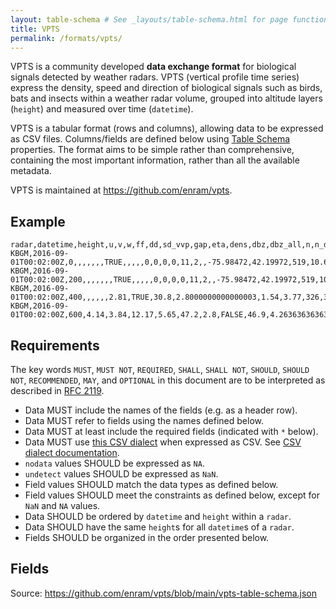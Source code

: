 ```yaml
---
layout: table-schema # See _layouts/table-schema.html for page functionality
title: VPTS
permalink: /formats/vpts/
---
```


VPTS is a community developed **data exchange format** for biological signals detected by weather radars. VPTS (vertical profile time series) express the density, speed and direction of biological signals such as birds, bats and insects within a weather radar volume, grouped into altitude layers (`height`) and measured over time (`datetime`).

VPTS is a tabular format (rows and columns), allowing data to be expressed as CSV files. Columns/fields are defined below using [Table Schema](https://specs.frictionlessdata.io/table-schema/) properties. The format aims to be simple rather than comprehensive, containing the most important information, rather than all the available metadata.

VPTS is maintained at <https://github.com/enram/vpts>.

## Example

```
radar,datetime,height,u,v,w,ff,dd,sd_vvp,gap,eta,dens,dbz,dbz_all,n,n_dbz,n_all,n_dbz_all,rcs,sd_vvp_threshold,vcp,radar_longitude,radar_latitude,radar_height,radar_wavelength
KBGM,2016-09-01T00:02:00Z,0,,,,,,,TRUE,,,,,0,0,0,0,11,2,,-75.98472,42.19972,519,10.6
KBGM,2016-09-01T00:02:00Z,200,,,,,,,TRUE,,,,,0,0,0,0,11,2,,-75.98472,42.19972,519,10.6
KBGM,2016-09-01T00:02:00Z,400,,,,,,2.81,TRUE,30.8,2.8000000000000003,1.54,3.77,326,356,22485,28416,11,2,,-75.98472,42.19972,519,10.6
KBGM,2016-09-01T00:02:00Z,600,4.14,3.84,12.17,5.65,47.2,2.8,FALSE,46.9,4.263636363636364,3.36,0.5,9006,13442,65947,104455,11,2,,-75.98472,42.19972,519,10.6
```

## Requirements

The key words `MUST`, `MUST NOT`, `REQUIRED`, `SHALL`, `SHALL NOT`, `SHOULD`, `SHOULD NOT`, `RECOMMENDED`, `MAY`, and `OPTIONAL` in this document are to be interpreted as described in [RFC 2119](https://www.ietf.org/rfc/rfc2119.txt).

- Data MUST include the names of the fields (e.g. as a header row).
- Data MUST refer to fields using the names defined below.
- Data MUST at least include the required fields (indicated with `*` below).
- Data MUST use [this CSV dialect](https://github.com/enram/vpts/blob/main/vpts-csv-dialect.json) when expressed as CSV. See [CSV dialect documentation](https://specs.frictionlessdata.io/csv-dialect/).
- `nodata` values SHOULD be expressed as `NA`.
- `undetect` values SHOULD be expressed as `NaN`.
- Field values SHOULD match the data types as defined below.
- Field values SHOULD meet the constraints as defined below, except for `NaN` and `NA` values.
- Data SHOULD be ordered by `datetime` and `height` within a `radar`.
- Data SHOULD have the same `height`s for all `datetime`s of a `radar`.
- Fields SHOULD be organized in the order presented below.

## Fields

Source: <https://github.com/enram/vpts/blob/main/vpts-table-schema.json>